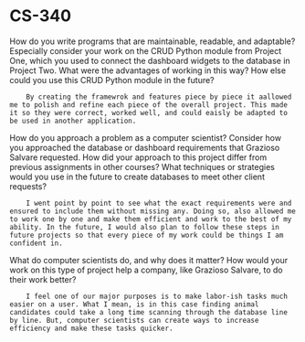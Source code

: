 # CS-340

How do you write programs that are maintainable, readable, and adaptable? Especially consider your work on the CRUD Python module from Project One, which you used to connect the dashboard widgets to the database in Project Two. What were the advantages of working in this way? How else could you use this CRUD Python module in the future?

        By creating the framewrok and features piece by piece it aallowed me to polish and refine each piece of the overall project. This made it so they were correct, worked well, and could eaisly be adapted to be used in another application. 

How do you approach a problem as a computer scientist? Consider how you approached the database or dashboard requirements that Grazioso Salvare requested. How did your approach to this project differ from previous assignments in other courses? What techniques or strategies would you use in the future to create databases to meet other client requests?

        I went point by point to see what the exact requirements were and ensured to include them without missing any. Doing so, also allowed me to work one by one and make them efficient and work to the best of my ability. In the future, I would also plan to follow these steps in future projects so that every piece of my work could be things I am confident in. 

What do computer scientists do, and why does it matter? How would your work on this type of project help a company, like Grazioso Salvare, to do their work better?

        I feel one of our major purposes is to make labor-ish tasks much easier on a user. What I mean, is in this case finding animal candidates could take a long time scanning through the database line by line. But, computer scientists can create ways to increase efficiency and make these tasks quicker.
